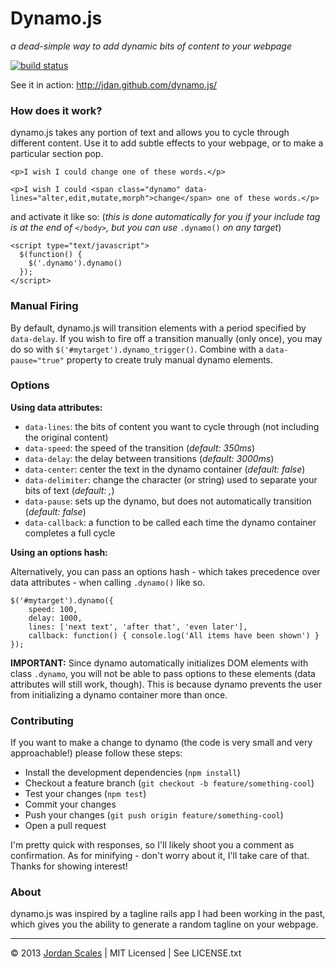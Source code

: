 # Dynamo.js
*a dead-simple way to add dynamic bits of content to your webpage*

[![build status](https://travis-ci.org/jdan/dynamo.js.png)](https://travis-ci.org/jdan/dynamo.js)

See it in action: http://jdan.github.com/dynamo.js/

### How does it work?
dynamo.js takes any portion of text and allows you to cycle through different content. Use it to add subtle effects to your webpage, or to make a particular section pop.

```
<p>I wish I could change one of these words.</p>
```

```
<p>I wish I could <span class="dynamo" data-lines="alter,edit,mutate,morph">change</span> one of these words.</p>
```

and activate it like so: (<i>this is done automatically for you if your include tag is at the end of </i>`</body>`<i>, but you can use </i>`.dynamo()`<i> on any target</i>)

```
<script type="text/javascript">
  $(function() {
    $('.dynamo').dynamo()
  });
</script>
```

### Manual Firing

By default, dynamo.js will transition elements with a period specified by `data-delay`. If you wish to fire off a transition manually (only once), you may do so with `$('#mytarget').dynamo_trigger()`. Combine with a `data-pause="true"` property to create truly manual dynamo elements.

### Options

**Using data attributes:**

* `data-lines`: the bits of content you want to cycle through (not including the original content)
* `data-speed`: the speed of the transition (*default: 350ms*)
* `data-delay`: the delay between transitions (*default: 3000ms*)
* `data-center`: center the text in the dynamo container (*default: false*)
* `data-delimiter`: change the character (or string) used to separate your bits of text (*default: ,*)
* `data-pause`: sets up the dynamo, but does not automatically transition (*default: false*)
* `data-callback`: a function to be called each time the dynamo container completes a full cycle

**Using an options hash:**

Alternatively, you can pass an options hash - which takes precedence over data attributes - when calling `.dynamo()` like so.

    $('#mytarget').dynamo({
        speed: 100,
        delay: 1000,
        lines: ['next text', 'after that', 'even later'],
        callback: function() { console.log('All items have been shown') }
    });

**IMPORTANT:** Since dynamo automatically initializes DOM elements with class `.dynamo`, you will not be able to pass options to these elements (data attributes will still work, though). This is because dynamo prevents the user from initializing a dynamo container more than once.

### Contributing

If you want to make a change to dynamo (the code is very small and very approachable!) please follow these steps:

* Install the development dependencies (`npm install`)
* Checkout a feature branch (`git checkout -b feature/something-cool`)
* Test your changes (`npm test`)
* Commit your changes
* Push your changes (`git push origin feature/something-cool`)
* Open a pull request

I'm pretty quick with responses, so I'll likely shoot you a comment as confirmation. As for minifying - don't worry about it, I'll take care of that. Thanks for showing interest!

### About
dynamo.js was inspired by a tagline rails app I had been working in the past, which gives you the ability to generate a random tagline on your webpage.

---------------------------------------

&copy; 2013 [Jordan Scales](http://jordanscales.com) | MIT Licensed | See LICENSE.txt

